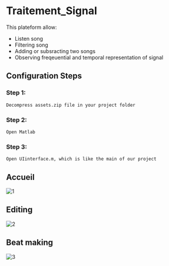 # Traitement_Signal

This plateform allow:  
- Listen song  
- Filtering song 
- Adding or subsracting two songs  
- Observing freqeuential and temporal representation of signal  

## Configuration Steps  
### Step 1: 
    Decompress assets.zip file in your project folder
### Step 2: 
    Open Matlab  
### Step 3:  
    Open UIinterface.m, which is like the main of our project

## Accueil  
![1](https://user-images.githubusercontent.com/97252877/185511214-c260dca7-435e-48e2-bb46-2148baf089e7.PNG)  

## Editing  
![2](https://user-images.githubusercontent.com/97252877/185511231-7ef2245b-b1a9-4581-8528-1d7300e23356.PNG)  

## Beat making
![3](https://user-images.githubusercontent.com/97252877/185511253-eb37ee1d-09a2-4f1c-b024-2be261bb3df3.PNG)
